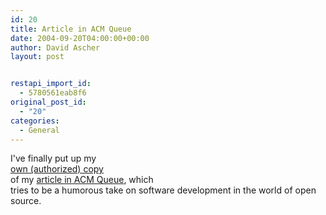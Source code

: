 ```yaml
---
id: 20
title: Article in ACM Queue
date: 2004-09-20T04:00:00+00:00
author: David Ascher
layout: post


restapi_import_id:
  - 5780561eab8f6
original_post_id:
  - "20"
categories:
  - General
---
```

I&apos;ve finally put up my  
[own (authorized) copy](http://ascher.ca/writings/acmqueue.html)  
of my [article in ACM Queue](http://tinyurl.com/6gnn4), which  
tries to be a humorous take on software development in the world of open source.